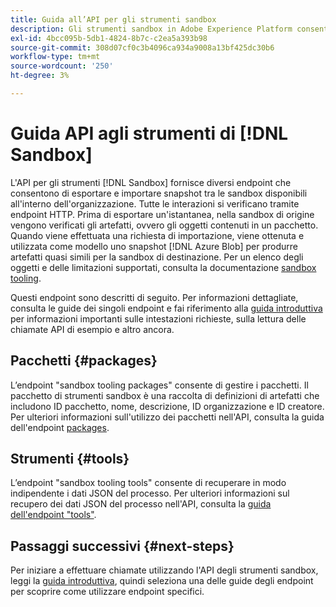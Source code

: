 ```yaml
---
title: Guida all’API per gli strumenti sandbox
description: Gli strumenti sandbox in Adobe Experience Platform consentono di esportare e importare un’istantanea delle configurazioni sandbox tra le sandbox.
exl-id: 4bcc095b-5db1-4824-8b7c-c2ea5a393b98
source-git-commit: 308d07cf0c3b4096ca934a9008a13bf425dc30b6
workflow-type: tm+mt
source-wordcount: '250'
ht-degree: 3%

---
```


# Guida API agli strumenti di [!DNL Sandbox]

L&#39;API per gli strumenti [!DNL Sandbox] fornisce diversi endpoint che consentono di esportare e importare snapshot tra le sandbox disponibili all&#39;interno dell&#39;organizzazione. Tutte le interazioni si verificano tramite endpoint HTTP. Prima di esportare un&#39;istantanea, nella sandbox di origine vengono verificati gli artefatti, ovvero gli oggetti contenuti in un pacchetto. Quando viene effettuata una richiesta di importazione, viene ottenuta e utilizzata come modello uno snapshot [!DNL Azure Blob] per produrre artefatti quasi simili per la sandbox di destinazione. Per un elenco degli oggetti e delle limitazioni supportati, consulta la documentazione [sandbox tooling](../ui/sandbox-tooling.md#objects-supported-for-sandbox-tooling).

Questi endpoint sono descritti di seguito. Per informazioni dettagliate, consulta le guide dei singoli endpoint e fai riferimento alla [guida introduttiva](./getting-started.md) per informazioni importanti sulle intestazioni richieste, sulla lettura delle chiamate API di esempio e altro ancora.

## Pacchetti {#packages}

L’endpoint &quot;sandbox tooling packages&quot; consente di gestire i pacchetti. Il pacchetto di strumenti sandbox è una raccolta di definizioni di artefatti che includono ID pacchetto, nome, descrizione, ID organizzazione e ID creatore. Per ulteriori informazioni sull&#39;utilizzo dei pacchetti nell&#39;API, consulta la guida dell&#39;endpoint [packages](./packages.md).

## Strumenti {#tools}

L’endpoint &quot;sandbox tooling tools&quot; consente di recuperare in modo indipendente i dati JSON del processo. Per ulteriori informazioni sul recupero dei dati JSON del processo nell&#39;API, consulta la [guida dell&#39;endpoint &quot;tools&quot;](./tools.md).

## Passaggi successivi {#next-steps}

Per iniziare a effettuare chiamate utilizzando l&#39;API degli strumenti sandbox, leggi la [guida introduttiva](./getting-started.md), quindi seleziona una delle guide degli endpoint per scoprire come utilizzare endpoint specifici.
